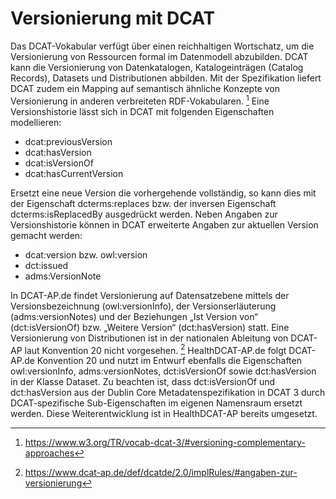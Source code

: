 # Versionierung mit DCAT
Das DCAT-Vokabular verfügt über einen reichhaltigen Wortschatz, um die Versionierung von Ressourcen formal im Datenmodell abzubilden. DCAT kann die Versionierung von Datenkatalogen, Katalogeinträgen (Catalog Records), Datasets und Distributionen abbilden. Mit der Spezifikation liefert DCAT zudem ein Mapping auf semantisch ähnliche Konzepte von Versionierung in anderen verbreiteten RDF-Vokabularen. [^78] 
Eine Versionshistorie lässt sich in DCAT mit folgenden Eigenschaften modellieren:
- dcat:previousVersion
- dcat:hasVersion
- dcat:isVersionOf
- dcat:hasCurrentVersion

Ersetzt eine neue Version die vorhergehende vollständig, so kann dies mit der Eigenschaft dcterms:replaces bzw. der inversen Eigenschaft dcterms:isReplacedBy ausgedrückt werden.
Neben Angaben zur Versionshistorie können in DCAT erweiterte Angaben zur aktuellen Version gemacht werden:
- dcat:version bzw. owl:version
- dct:issued
- adms:VersionNote

In DCAT-AP.de findet Versionierung auf Datensatzebene mittels der Versionsbezeichnung (owl:versionInfo), der Versionserläuterung (adms:versionNotes) und der Beziehungen „Ist Version von“ (dct:isVersionOf) bzw. „Weitere Version“ (dct:hasVersion) statt. Eine Versionierung von Distributionen ist in der nationalen Ableitung von DCAT-AP laut Konvention 20 nicht vorgesehen. [^79]
HealthDCAT-AP.de folgt DCAT-AP.de Konvention 20 und nutzt im Entwurf ebenfalls die Eigenschaften owl:versionInfo, adms:versionNotes, dct:isVersionOf sowie dct:hasVersion in der Klasse Dataset. Zu beachten ist, dass dct:isVersionOf und dct:hasVersion aus der Dublin Core Metadatenspezifikation in DCAT 3 durch DCAT-spezifische Sub-Eigenschaften im eigenen Namensraum ersetzt werden. Diese Weiterentwicklung ist in HealthDCAT-AP bereits umgesetzt.

[^78]:https://www.w3.org/TR/vocab-dcat-3/#versioning-complementary-approaches
[^79]:https://www.dcat-ap.de/def/dcatde/2.0/implRules/#angaben-zur-versionierung